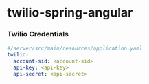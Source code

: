 # twilio-spring-angular

### Twilio Credentials

````yaml
#/server/src/main/resources/application.yaml
twilio:
  account-sid: <account-sid>
  api-key: <api-key>
  api-secret: <api-secret>
````